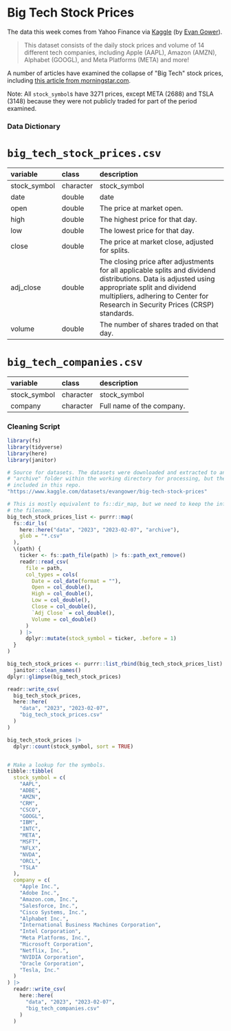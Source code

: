 # Big Tech Stock Prices

The data this week comes from Yahoo Finance via [Kaggle](https://www.kaggle.com/datasets/evangower/big-tech-stock-prices) (by [Evan Gower](https://github.com/rfordatascience/tidytuesday/issues/509)).

> This dataset consists of the daily stock prices and volume of 14 different tech companies, including Apple (AAPL), Amazon (AMZN), Alphabet (GOOGL), and Meta Platforms (META) and more!

A number of articles have examined the collapse of "Big Tech" stock prices, including [this article from morningstar.com](https://www.morningstar.com/articles/1129535/5-charts-on-big-tech-stocks-collapse).

Note: All `stock_symbol`s have 3271 prices, except META (2688) and TSLA (3148) because they were not publicly traded for part of the period examined.

### Data Dictionary

# `big_tech_stock_prices.csv`

| variable     | class     | description                                                                                                                                                                                                                       |
|:-------------|:----------|:----------------------------------------------------------------------------------------------------------------------------------------------------------------------------------------------------------------------------------|
| stock_symbol | character | stock_symbol                                                                                                                                                                                                                      |
| date         | double    | date                                                                                                                                                                                                                              |
| open         | double    | The price at market open.                                                                                                                                                                                                         |
| high         | double    | The highest price for that day.                                                                                                                                                                                                   |
| low          | double    | The lowest price for that day.                                                                                                                                                                                                    |
| close        | double    | The price at market close, adjusted for splits.                                                                                                                                                                                   |
| adj_close    | double    | The closing price after adjustments for all applicable splits and dividend distributions. Data is adjusted using appropriate split and dividend multipliers, adhering to Center for Research in Security Prices (CRSP) standards. |
| volume       | double    | The number of shares traded on that day.                                                                                                                                                                                          |

# `big_tech_companies.csv`

| variable     | class     | description               |
|:-------------|:----------|:--------------------------|
| stock_symbol | character | stock_symbol              |
| company      | character | Full name of the company. |

### Cleaning Script

``` r
library(fs)
library(tidyverse)
library(here)
library(janitor)

# Source for datasets. The datasets were downloaded and extracted to an
# "archive" folder within the working directory for processing, but they are not
# included in this repo.
"https://www.kaggle.com/datasets/evangower/big-tech-stock-prices"

# This is mostly equivalent to fs::dir_map, but we need to keep the info from
# the filename.
big_tech_stock_prices_list <- purrr::map(
  fs::dir_ls(
    here::here("data", "2023", "2023-02-07", "archive"),
    glob = "*.csv"
  ),
  \(path) {
    ticker <- fs::path_file(path) |> fs::path_ext_remove()
    readr::read_csv(
      file = path,
      col_types = cols(
        Date = col_date(format = ""),
        Open = col_double(),
        High = col_double(),
        Low = col_double(),
        Close = col_double(),
        `Adj Close` = col_double(),
        Volume = col_double()
      )
    ) |> 
      dplyr::mutate(stock_symbol = ticker, .before = 1)
  }
)

big_tech_stock_prices <- purrr::list_rbind(big_tech_stock_prices_list) |> 
  janitor::clean_names()
dplyr::glimpse(big_tech_stock_prices)

readr::write_csv(
  big_tech_stock_prices,
  here::here(
    "data", "2023", "2023-02-07",
    "big_tech_stock_prices.csv"
  )
)

big_tech_stock_prices |> 
  dplyr::count(stock_symbol, sort = TRUE)


# Make a lookup for the symbols.
tibble::tibble(
  stock_symbol = c(
    "AAPL",
    "ADBE",
    "AMZN",
    "CRM",
    "CSCO",
    "GOOGL",
    "IBM",
    "INTC",
    "META",
    "MSFT",
    "NFLX",
    "NVDA",
    "ORCL",
    "TSLA"
  ),
  company = c(
    "Apple Inc.",
    "Adobe Inc.",
    "Amazon.com, Inc.",
    "Salesforce, Inc.",
    "Cisco Systems, Inc.",
    "Alphabet Inc.",
    "International Business Machines Corporation",
    "Intel Corporation",
    "Meta Platforms, Inc.",
    "Microsoft Corporation",
    "Netflix, Inc.",
    "NVIDIA Corporation",
    "Oracle Corporation",
    "Tesla, Inc."
  )
) |> 
  readr::write_csv(
    here::here(
      "data", "2023", "2023-02-07",
      "big_tech_companies.csv"
    )
  )
```
